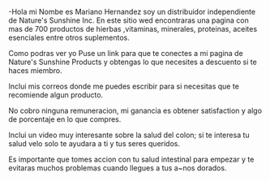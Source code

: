 -Hola mi Nombe es Mariano Hernandez soy un distribuidor independiente de Nature's Sunshine Inc. En este sitio wed encontraras una pagina con mas de 700 productos de hierbas ,vitaminas, minerales, proteinas, aceites esenciales entre otros suplementos.

Como podras ver yo Puse un link para que te conectes a mi pagina de Nature's Sunshine Products y obtengas lo que necesites a descuento si te haces miembro.

Inclui mis correos donde me puedes escribir para si necesitas que te recomiende algun producto.

No cobro ninguna remuneracion, mi ganancia es obtener satisfaction y algo de porcentaje en lo que compres.

Inclui un video muy interesante sobre la salud del colon; si te interesa tu salud velo solo te ayudara a ti y tus seres queridos.

Es importante que tomes accion con tu salud intestinal para empezar y te evitaras muchos problemas cuando llegues a tus a~nos dorados.

